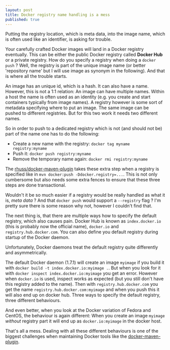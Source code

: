 ```yaml
---
layout: post
title: Docker registry name handling is a mess
published: true
---
```


Putting the registry location, which is meta data, into the image name, which is often used like an identifier, is asking for trouble. 

<!-- more -->

Your carefully crafted Docker images will land in a Docker registry eventually. This can be either the public Docker registry called **Docker Hub**  or a private registry. How do you specify a registry when doing a `docker push` ? Well, the registry is part of the unique image name (or better 'repository name' but I will use image as synonym in the following). And that is where all the trouble starts.

An image has an unique id, which is a hash. It can also have a name. However, this is not a 1:1 relation: An image can have multiple names. Within a host the name is often used as an identity (e.g.  you create and start containers typically from image names). A registry however is some sort of metadata specifying where to put an image. The same image can be pushed to different registries. But for this two work it needs two different names. 

So in order to push to a dedicated registry which is not (and should not be) part of the name one has to do the following:

* Create a new name with the registry: `docker tag myname registry:myname`
* Push it: `docker push registry:myname`
* Remove the temporary name again: `docker rmi registry:myname`

The [rhuss/docker-maven-plugin][1] takes these extra step when a registry is specified like in `mvn docker:push -Ddocker.registry=...`. 
This is not only cumbersome but also needs some extra fences to ensure that these three steps are done transactional. 

Wouldn't it be so much easier if a registry would be really handled as what it is, *meta data* ? And that `docker push` would support a `--registry` flag ? I'm pretty sure there is some reason why not, however I couldn't find that.

The next thing is, that there are multiple ways how to specify the default registry, which also causes pain. Docker Hub is known as `index.docker.io` (this is probably now the official name), `docker.io` and `registry.hub.docker.com`. You can also define you default registry during startup of the Docker daemon. 

Unfortunately, Docker daemons treat the default registry  quite differently and asymmetrically. 

The default Docker daemon (1.7.1) will create an image `myimage` if you build it with `docker build -t index.docker.io:myimage .`. But when you look for it with `docker inspect index.docker.io:myimage` you get an error. However when `docker.io` is used, inspect works as expected (but you still don't have this registry added to the name). Then with `registry.hub.docker.com` you get the name `registry.hub.docker.com:myimage` and when you push this it will also end up on docker hub. Three ways to specify the default registry, three different behaviours. 

And even better, when you look at the Docker variation of Fedora and CentOS, the behaviour is again different: When you create an image `myimage` *without* registry part it will end up as `docker.io:myimage` in the docker host. 

That's all a mess. Dealing with all these different behaviours is one of the biggest challenges when maintaining Docker tools like the [docker-maven-plugin][2].

[1]:	https://github.com/rhuss/docker-maven-plugin
[2]:	https://github.com/rhuss/docker-maven-plugin